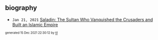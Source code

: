 ## biography


* <code>Jan 21, 2021</code> [Saladin: The Sultan Who Vanquished the Crusaders and Built an Islamic Empire](2021-01-21T01-17-38-saladin.md)

<sup><sub>generated 15 Dec 2021 22:30:12 by <a href='https://github.com/senorprogrammer/til'>til</a></sub></sup>
